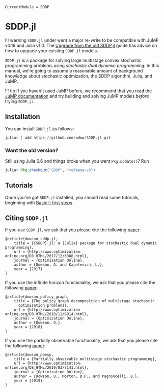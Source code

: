 ```@meta
CurrentModule = SDDP
```

# SDDP.jl

!!! warning
    `SDDP.jl` under went a major re-write to be compatible with JuMP v0.19 and
    Julia v1.0. The [Upgrade from the old SDDP.jl](@ref) guide has advice on
    how to upgrade your existing `SDDP.jl` models.

`SDDP.jl` is a package for solving large multistage convex stochastic
programming problems using *stochastic dual dynamic programming*. In this
manual, we're going to assume a reasonable amount of background knowledge about
stochastic optimization, the SDDP algorithm, Julia, and JuMP.

!!! tip
    If you haven't used JuMP before, we recommend that you read the
    [JuMP documentation](http://www.juliaopt.org/JuMP.jl/latest/) and try
    building and solving JuMP models _before_ trying `SDDP.jl`.

## Installation

You can install `SDDP.jl` as follows:

```julia
julia> ] add https://github.com/odow/SDDP.jl.git
```

### Want the old version?

Still using Julia 0.6 and things broke when you went `Pkg.update()`? Run
```julia
julia> Pkg.checkout("SDDP", "release-v0")
```

## Tutorials

Once you've got `SDDP.jl` installed, you should read some tutorials, beginning
with [Basic I: first steps](@ref).

## Citing `SDDP.jl`

If you use `SDDP.jl`, we ask that you please cite the following
[paper](http://www.optimization-online.org/DB_FILE/2017/12/6388.pdf):
```
@article{dowson_sddp.jl,
	title = {{SDDP}.jl: a {Julia} package for stochastic dual dynamic programming},
	url = {http://www.optimization-online.org/DB_HTML/2017/12/6388.html},
	journal = {Optimization Online},
	author = {Dowson, O. and Kapelevich, L.},
	year = {2017}
}
```

If you use the infinite horizon functionality, we ask that you please cite the
following [paper](http://www.optimization-online.org/DB_HTML/2018/11/6914.html):
```
@article{dowson_policy_graph,
	title = {The policy graph decomposition of multistage stochastic
      optimization problems},
	url = {http://www.optimization-online.org/DB_HTML/2018/11/6914.html},
	journal = {Optimization Online},
	author = {Dowson, O.},
	year = {2018}
}
```

If you use the partially observable functionality, we ask that you please cite the
following [paper](http://www.optimization-online.org/DB_HTML/2019/03/7141.html):
```
@article{dowson_pomsp,
	title = {Partially observable multistage stochastic programming},
	url = {http://www.optimization-online.org/DB_HTML/2019/03/7141.html},
	journal = {Optimization Online},
	author = {Dowson, O., Morton, D.P., and Pagnoncelli, B.},
	year = {2019}
}
```
